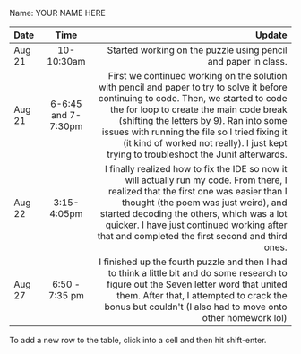 Name: YOUR NAME HERE

| Date   |        Time         |                                                                                                                                                                                                                                                                                                                                                                   Update |
|:-------|:-------------------:|-------------------------------------------------------------------------------------------------------------------------------------------------------------------------------------------------------------------------------------------------------------------------------------------------------------------------------------------------------------------------:|
| Aug 21 |     10-10:30am      |                                                                                                                                                                                                                                                                                                           Started working on the puzzle using pencil and paper in class. |
| Aug 21 | 6-6:45 and 7-7:30pm | First we continued working on the solution with pencil and paper to try to solve it before continuing to code. Then, we started to code the for loop to create the main code break (shifting the letters by 9). Ran into some issues with running the file so I tried fixing it (it kind of worked not really). I just kept trying to troubleshoot the Junit afterwards. |
| Aug 22 |     3:15-4:05pm     |                                              I finally realized how to fix the IDE so now it will actually run my code. From there, I realized that the first one was easier than I thought (the poem was just weird), and started decoding the others, which was a lot quicker. I have just continued working after that and completed the first second and third ones. |
| Aug 27 |   6:50 - 7:35 pm    |                                                                                                                     I finished up the fourth puzzle and then I had to think a little bit and do some research to figure out the Seven letter word that united them. After that, I attempted to crack the bonus but couldn't (I also had to move onto other homework lol) |


To add a new row to the table, click into a cell and then hit shift-enter.